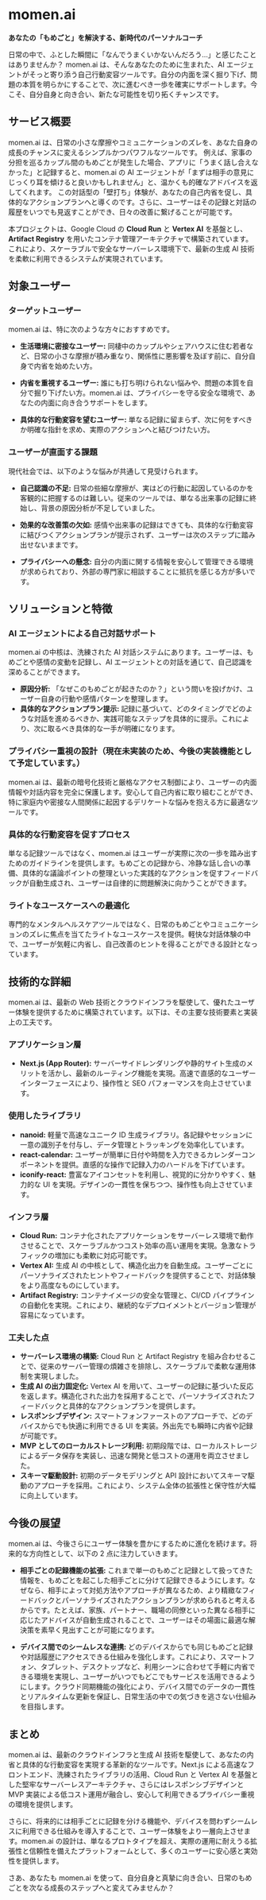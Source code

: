 # momen.ai

**あなたの「もめごと」を解決する、新時代のパーソナルコーチ**

日常の中で、ふとした瞬間に「なんでうまくいかないんだろう…」と感じたことはありませんか？ momen.ai は、そんなあなたのために生まれた、AI エージェントがそっと寄り添う自己行動変容ツールです。自分の内面を深く掘り下げ、問題の本質を明らかにすることで、次に進むべき一歩を確実にサポートします。今こそ、自分自身と向き合い、新たな可能性を切り拓くチャンスです。

## サービス概要

momen.ai は、日常の小さな摩擦やコミュニケーションのズレを、あなた自身の成長のチャンスに変えるシンプルかつパワフルなツールです。
例えば、家事の分担を巡るカップル間のもめごとが発生した場合、アプリに「うまく話し合えなかった」と記録すると、momen.ai の AI エージェントが「まずは相手の意見にじっくり耳を傾けると良いかもしれません」と、温かくも的確なアドバイスを返してくれます。
この対話型の「壁打ち」体験が、あなたの自己内省を促し、具体的なアクションプランへと導くのです。さらに、ユーザーはその記録と対話の履歴をいつでも見返すことができ、日々の改善に繋げることが可能です。

本プロジェクトは、Google Cloud の **Cloud Run** と **Vertex AI** を基盤とし、**Artifact Registry** を用いたコンテナ管理アーキテクチャで構築されています。これにより、スケーラブルで安全なサーバーレス環境下で、最新の生成 AI 技術を柔軟に利用できるシステムが実現されています。

## 対象ユーザー

### ターゲットユーザー

momen.ai は、特に次のような方々におすすめです。

- **生活環境に密接なユーザー:**
  同棲中のカップルやシェアハウスに住む若者など、日常の小さな摩擦が積み重なり、関係性に悪影響を及ぼす前に、自分自身で内省を始めたい方。

- **内省を重視するユーザー:**
  誰にも打ち明けられない悩みや、問題の本質を自分で掘り下げたい方。momen.ai は、プライバシーを守る安全な環境で、あなたの内面に向き合うサポートをします。

- **具体的な行動変容を望むユーザー:**
  単なる記録に留まらず、次に何をすべきか明確な指針を求め、実際のアクションへと結びつけたい方。

### ユーザーが直面する課題

現代社会では、以下のような悩みが共通して見受けられます。

- **自己認識の不足:**
  日常の些細な摩擦が、実はどの行動に起因しているのかを客観的に把握するのは難しい。従来のツールでは、単なる出来事の記録に終始し、背景の原因分析が不足していました。

- **効果的な改善策の欠如:**
  感情や出来事の記録はできても、具体的な行動変容に結びつくアクションプランが提示されず、ユーザーは次のステップに踏み出せないままです。

- **プライバシーへの懸念:**
  自分の内面に関する情報を安心して管理できる環境が求められており、外部の専門家に相談することに抵抗を感じる方が多いです。

## ソリューションと特徴

### AI エージェントによる自己対話サポート

momen.ai の中核は、洗練された AI 対話システムにあります。ユーザーは、もめごとや感情の変動を記録し、AI エージェントとの対話を通じて、自己認識を深めることができます。

- **原因分析:**
  「なぜこのもめごとが起きたのか？」という問いを投げかけ、ユーザー自身の行動や感情パターンを整理します。
- **具体的なアクションプラン提示:**
  記録に基づいて、どのタイミングでどのような対話を進めるべきか、実践可能なステップを具体的に提示。これにより、次に取るべき具体的な一手が明確になります。

### プライバシー重視の設計（現在未実装のため、今後の実装機能として予定しています。）

momen.ai は、最新の暗号化技術と厳格なアクセス制御により、ユーザーの内面情報や対話内容を完全に保護します。安心して自己内省に取り組むことができ、特に家庭内や密接な人間関係に起因するデリケートな悩みを抱える方に最適なツールです。

### 具体的な行動変容を促すプロセス

単なる記録ツールではなく、momen.ai はユーザーが実際に次の一歩を踏み出すためのガイドラインを提供します。もめごとの記録から、冷静な話し合いの準備、具体的な議論ポイントの整理といった実践的なアクションを促すフィードバックが自動生成され、ユーザーは自律的に問題解決に向かうことができます。

### ライトなユースケースへの最適化

専門的なメンタルヘルスケアツールではなく、日常のもめごとやコミュニケーションのズレに焦点を当てたライトなユースケースを提供。軽快な対話体験の中で、ユーザーが気軽に内省し、自己改善のヒントを得ることができる設計となっています。

## 技術的な詳細

momen.ai は、最新の Web 技術とクラウドインフラを駆使して、優れたユーザー体験を提供するために構築されています。以下は、その主要な技術要素と実装上の工夫です。

### アプリケーション層

- **Next.js (App Router):**
  サーバーサイドレンダリングや静的サイト生成のメリットを活かし、最新のルーティング機能を実現。高速で直感的なユーザーインターフェースにより、操作性と SEO パフォーマンスを向上させています。

### 使用したライブラリ

- **nanoid:**
  軽量で高速なユニーク ID 生成ライブラリ。各記録やセッションに一意の識別子を付与し、データ管理とトラッキングを効率化しています。
- **react-calendar:**
  ユーザーが簡単に日付や時間を入力できるカレンダーコンポーネントを提供。直感的な操作で記録入力のハードルを下げています。
- **iconify-react:**
  豊富なアイコンセットを利用し、視覚的に分かりやすく、魅力的な UI を実現。デザインの一貫性を保ちつつ、操作性も向上させています。

### インフラ層

- **Cloud Run:**
  コンテナ化されたアプリケーションをサーバーレス環境で動作させることで、スケーラブルかつコスト効率の高い運用を実現。急激なトラフィックの増加にも柔軟に対応可能です。
- **Vertex AI:**
  生成 AI の中核として、構造化出力を自動生成。ユーザーごとにパーソナライズされたヒントやフィードバックを提供することで、対話体験をより高度なものにしています。
- **Artifact Registry:**
  コンテナイメージの安全な管理と、CI/CD パイプラインの自動化を実現。これにより、継続的なデプロイメントとバージョン管理が容易になっています。

### 工夫した点

- **サーバーレス環境の構築:**
  Cloud Run と Artifact Registry を組み合わせることで、従来のサーバー管理の煩雑さを排除し、スケーラブルで柔軟な運用体制を実現しました。
- **生成 AI の出力固定化:**
  Vertex AI を用いて、ユーザーの記録に基づいた反応を返します。構造化された出力を採用することで、パーソナライズされたフィードバックと具体的なアクションプランを提供します。
- **レスポンシブデザイン:**
  スマートフォンファーストのアプローチで、どのデバイスからでも快適に利用できる UI を実装。外出先でも瞬時に内省や記録が可能です。
- **MVP としてのローカルストレージ利用:**
  初期段階では、ローカルストレージによるデータ保存を実装し、迅速な開発と低コストの運用を両立させました。
- **スキーマ駆動設計:**
  初期のデータモデリングと API 設計においてスキーマ駆動のアプローチを採用。これにより、システム全体の拡張性と保守性が大幅に向上しています。

## 今後の展望

momen.ai は、今後さらにユーザー体験を豊かにするために進化を続けます。将来的な方向性として、以下の 2 点に注力していきます。

- **相手ごとの記録機能の拡張:**
  これまで単一のもめごと記録として扱ってきた情報を、もめごとを起こした相手ごとに分けて記録できるようにします。なぜなら、相手によって対処方法やアプローチが異なるため、より精緻なフィードバックとパーソナライズされたアクションプランが求められると考えるからです。たとえば、家族、パートナー、職場の同僚といった異なる相手に応じたアドバイスが自動生成されることで、ユーザーはその場面に最適な解決策を素早く見出すことが可能になります。

- **デバイス間でのシームレスな連携:**
  どのデバイスからでも同じもめごと記録や対話履歴にアクセスできる仕組みを強化します。これにより、スマートフォン、タブレット、デスクトップなど、利用シーンに合わせて手軽に内省できる環境を実現し、ユーザーがいつでもどこでもサービスを活用できるようにします。クラウド同期機能の強化により、デバイス間でのデータの一貫性とリアルタイムな更新を保証し、日常生活の中での気づきを逃さない仕組みを目指します。

## まとめ

momen.ai は、最新のクラウドインフラと生成 AI 技術を駆使して、あなたの内省と具体的な行動変容を実現する革新的なツールです。Next.js による高速なフロントエンド、洗練されたライブラリの活用、Cloud Run と Vertex AI を基盤とした堅牢なサーバーレスアーキテクチャ、さらにはレスポンシブデザインと MVP 実装による低コスト運用が融合し、安心して利用できるプライバシー重視の環境を提供します。

さらに、将来的には相手ごとに記録を分ける機能や、デバイスを問わずシームレスに利用できる仕組みを導入することで、ユーザー体験をより一層向上させます。momen.ai の設計は、単なるプロトタイプを超え、実際の運用に耐えうる拡張性と信頼性を備えたプラットフォームとして、多くのユーザーに安心感と実効性を提供します。

さあ、あなたも momen.ai を使って、自分自身と真摯に向き合い、日常のもめごとを次なる成長のステップへと変えてみませんか？
